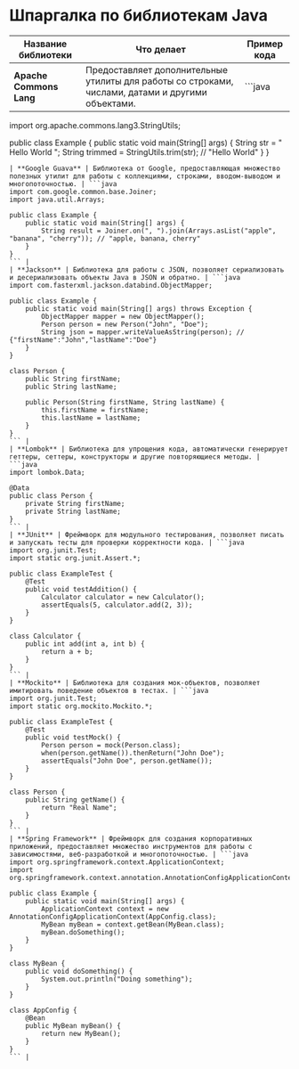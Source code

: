 # Шпаргалка по библиотекам Java

| Название библиотеки | Что делает | Пример кода |
|---------------------|------------|-------------|
| **Apache Commons Lang** | Предоставляет дополнительные утилиты для работы со строками, числами, датами и другими объектами. | ```java
import org.apache.commons.lang3.StringUtils;

public class Example {
    public static void main(String[] args) {
        String str = "  Hello World  ";
        String trimmed = StringUtils.trim(str); // "Hello World"
    }
}
``` |
| **Google Guava** | Библиотека от Google, предоставляющая множество полезных утилит для работы с коллекциями, строками, вводом-выводом и многопоточностью. | ```java
import com.google.common.base.Joiner;
import java.util.Arrays;

public class Example {
    public static void main(String[] args) {
        String result = Joiner.on(", ").join(Arrays.asList("apple", "banana", "cherry")); // "apple, banana, cherry"
    }
}
``` |
| **Jackson** | Библиотека для работы с JSON, позволяет сериализовать и десериализовать объекты Java в JSON и обратно. | ```java
import com.fasterxml.jackson.databind.ObjectMapper;

public class Example {
    public static void main(String[] args) throws Exception {
        ObjectMapper mapper = new ObjectMapper();
        Person person = new Person("John", "Doe");
        String json = mapper.writeValueAsString(person); // {"firstName":"John","lastName":"Doe"}
    }
}

class Person {
    public String firstName;
    public String lastName;

    public Person(String firstName, String lastName) {
        this.firstName = firstName;
        this.lastName = lastName;
    }
}
``` |
| **Lombok** | Библиотека для упрощения кода, автоматически генерирует геттеры, сеттеры, конструкторы и другие повторяющиеся методы. | ```java
import lombok.Data;

@Data
public class Person {
    private String firstName;
    private String lastName;
}
``` |
| **JUnit** | Фреймворк для модульного тестирования, позволяет писать и запускать тесты для проверки корректности кода. | ```java
import org.junit.Test;
import static org.junit.Assert.*;

public class ExampleTest {
    @Test
    public void testAddition() {
        Calculator calculator = new Calculator();
        assertEquals(5, calculator.add(2, 3));
    }
}

class Calculator {
    public int add(int a, int b) {
        return a + b;
    }
}
``` |
| **Mockito** | Библиотека для создания мок-объектов, позволяет имитировать поведение объектов в тестах. | ```java
import org.junit.Test;
import static org.mockito.Mockito.*;

public class ExampleTest {
    @Test
    public void testMock() {
        Person person = mock(Person.class);
        when(person.getName()).thenReturn("John Doe");
        assertEquals("John Doe", person.getName());
    }
}

class Person {
    public String getName() {
        return "Real Name";
    }
}
``` |
| **Spring Framework** | Фреймворк для создания корпоративных приложений, предоставляет множество инструментов для работы с зависимостями, веб-разработкой и многопоточностью. | ```java
import org.springframework.context.ApplicationContext;
import org.springframework.context.annotation.AnnotationConfigApplicationContext;

public class Example {
    public static void main(String[] args) {
        ApplicationContext context = new AnnotationConfigApplicationContext(AppConfig.class);
        MyBean myBean = context.getBean(MyBean.class);
        myBean.doSomething();
    }
}

class MyBean {
    public void doSomething() {
        System.out.println("Doing something");
    }
}

class AppConfig {
    @Bean
    public MyBean myBean() {
        return new MyBean();
    }
}
``` |